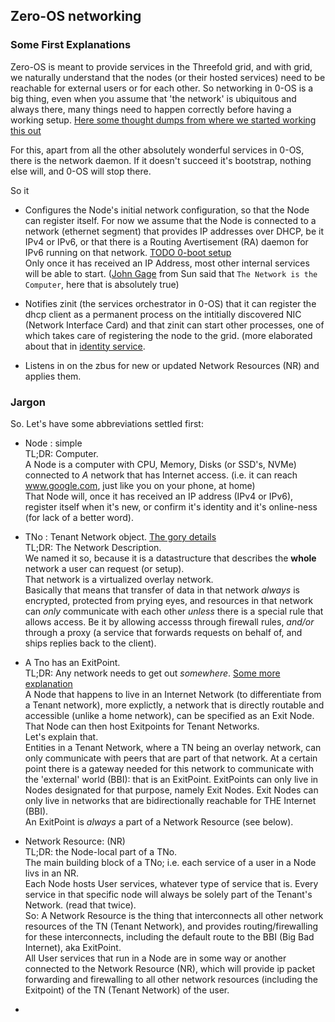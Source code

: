 ## Zero-OS networking

### Some First Explanations

Zero-OS is meant to provide services in the Threefold grid, and with grid, we naturally understand that the nodes (or their hosted services) need to be reachable for external users or for each other. So networking in 0-OS is a big thing, even when you assume that 'the network' is ubiquitous and always there, many things need to happen correctly before having a working setup.
[Here some thought dumps from where we started working this out](../../specs/network/Requirements.md)

For this, apart from all the other absolutely wonderful services in 0-OS, there is the network daemon. If it doesn't succeed it's bootstrap, nothing else will, and 0-OS will stop there.

So it
  - Configures the Node's initial network configuration, so that the Node can register itself.  For now we assume that the Node is connected to a network (ethernet segment) that provides IP addresses over DHCP, be it IPv4 or IPv6, or that there is a Routing Avertisement (RA) daemon for IPv6 running on that network. [TODO 0-boot setup](network/zeroboot.md)  
  Only once it has received an IP Address, most other internal services will be able to start. ([John Gage](https://www.networkcomputing.com/cloud-infrastructure/network-computer-again) from Sun said that `The Network is the Computer`, here that is absolutely true)

  - Notifies zinit (the services orchestrator in 0-OS) that it can register the dhcp client as a permanent process on the intitially discovered NIC (Network Interface Card) and that zinit can start other processes, one of which takes care of registering the node to the grid. (more elaborated about that in [identity service](../identity/readme.md).

  - Listens in on the zbus for new or updated Network Resources (NR) and applies them.

### Jargon

So. Let's have some abbreviations settled first:

  - Node : simple  
  TL;DR: Computer.  
  A Node is a computer with CPU, Memory, Disks (or SSD's, NVMe) connected to _A_ network that has Internet access. (i.e. it can reach www.google.com, just like you on your phone, at home)  
  That Node will, once it has received an IP address (IPv4 or IPv6), register itself when it's new, or confirm it's identity and it's online-ness (for lack of a better word).

  - TNo : Tenant Network object. [The gory details](https://github.com/threefoldtech/zosv2/blob/master/modules/network.go)  
  TL;DR: The Network Description.  
  We named it so, because it is a datastructure that describes the __whole__ network a user can request (or setup).  
  That network is a virtualized overlay network.  
  Basically that means that transfer of data in that network *always* is encrypted, protected from prying eyes, and resources in that network can *only* communicate with each other *unless* there is a special rule that allows access. Be it by allowing accesss through firewall rules, *and/or* through a proxy (a service that forwards requests on behalf of, and ships replies back to the client).

  - A Tno has an ExitPoint.  
  TL;DR: Any network needs to get out *somewhere*. [Some more explanation](exitpoints.md)  
  A Node that happens to live in an Internet Network (to differentiate from a Tenant network), more explictly, a network that is directly routable and accessible (unlike a home network), can be specified as an Exit Node.  
  That Node can then host Exitpoints for Tenant Networks.  
  Let's explain that.  
  Entities in a Tenant Network, where a TN being an overlay network, can only communicate with peers that are part of that network. At a certain point there is a gateway needed for this network to communicate with the 'external' world (BBI): that is an ExitPoint. ExitPoints can only live in Nodes designated for that purpose, namely Exit Nodes. Exit Nodes can only live in networks that are bidirectionally reachable for THE Internet (BBI).  
  An ExitPoint is *always* a part of a Network Resource (see below).

  - Network Resource: (NR)  
  TL;DR: the Node-local part of a TNo.  
  The main building block of a TNo; i.e. each service of a user in a Node livs in an NR.  
  Each Node hosts User services, whatever type of service that is. Every service in that specific node will always be solely part of the Tenant's Network. (read that twice).  
  So: A Network Resource is the thing that interconnects all other network resources of the TN (Tenant Network), and provides routing/firewalling for these interconnects, including the default route to the BBI (Big Bad Internet), aka ExitPoint.  
  All User services that run in a Node are in some way or another connected to the Network Resource (NR), which will provide ip packet forwarding and firewalling to all other network resources (including the Exitpoint) of the TN (Tenant Network) of the user.

  -  